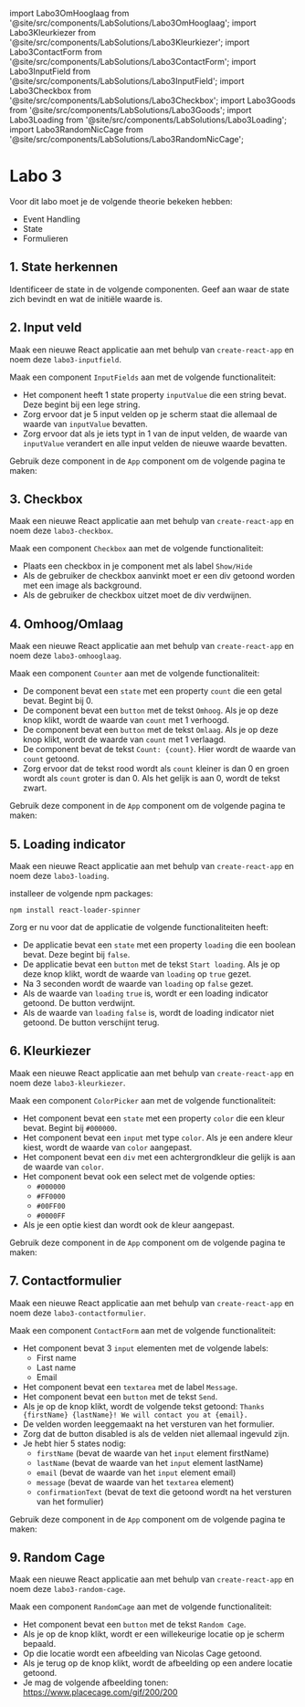 import Labo3OmHooglaag from '@site/src/components/LabSolutions/Labo3OmHooglaag';
import Labo3Kleurkiezer from '@site/src/components/LabSolutions/Labo3Kleurkiezer';
import Labo3ContactForm from '@site/src/components/LabSolutions/Labo3ContactForm';
import Labo3InputField from '@site/src/components/LabSolutions/Labo3InputField';
import Labo3Checkbox from '@site/src/components/LabSolutions/Labo3Checkbox';
import Labo3Goods from '@site/src/components/LabSolutions/Labo3Goods';
import Labo3Loading from '@site/src/components/LabSolutions/Labo3Loading';
import Labo3RandomNicCage from '@site/src/components/LabSolutions/Labo3RandomNicCage';

# Labo 3

Voor dit labo moet je de volgende theorie bekeken hebben:
- Event Handling
- State
- Formulieren

## 1. State herkennen

Identificeer de state in de volgende componenten. Geef aan waar de state zich bevindt en wat de initiële waarde is.

<Labo3Goods/>

## 2. Input veld

Maak een nieuwe React applicatie aan met behulp van `create-react-app` en noem deze `labo3-inputfield`.

Maak een component `InputFields` aan met de volgende functionaliteit:
- Het component heeft 1 state property `inputValue` die een string bevat. Deze begint bij een lege string.
- Zorg ervoor dat je 5 input velden op je scherm staat die allemaal de waarde van `inputValue` bevatten.
- Zorg ervoor dat als je iets typt in 1 van de input velden, de waarde van `inputValue` verandert en alle input velden de nieuwe waarde bevatten.

Gebruik deze component in de `App` component om de volgende pagina te maken:

<div style={{padding: 10, border: "1px dotted black"}}>
    <Labo3InputField/>
</div>

## 3. Checkbox

Maak een nieuwe React applicatie aan met behulp van `create-react-app` en noem deze `labo3-checkbox`.

Maak een component `Checkbox` aan met de volgende functionaliteit:

- Plaats een checkbox in je component met als label `Show/Hide`
- Als de gebruiker de checkbox aanvinkt moet er een div getoond worden met een image als background.
- Als de gebruiker de checkbox uitzet moet de div verdwijnen.
<div style={{padding: 10, border: "1px dotted black"}}>
    <Labo3Checkbox/>
</div>

## 4. Omhoog/Omlaag

Maak een nieuwe React applicatie aan met behulp van `create-react-app` en noem deze `labo3-omhooglaag`.

Maak een component `Counter` aan met de volgende functionaliteit:
- De component bevat een `state` met een property `count` die een getal bevat. Begint bij 0.
- De component bevat een `button` met de tekst `Omhoog`. Als je op deze knop klikt, wordt de waarde van `count` met 1 verhoogd.
- De component bevat een `button` met de tekst `Omlaag`. Als je op deze knop klikt, wordt de waarde van `count` met 1 verlaagd.
- De component bevat de tekst `Count: {count}`. Hier wordt de waarde van `count` getoond.
- Zorg ervoor dat de tekst rood wordt als `count` kleiner is dan 0 en groen wordt als `count` groter is dan 0. Als het gelijk is aan 0, wordt de tekst zwart.

Gebruik deze component in de `App` component om de volgende pagina te maken:

<div style={{padding: 10, border: "1px dotted black"}}>
    <Labo3OmHooglaag/>
</div>

## 5. Loading indicator

Maak een nieuwe React applicatie aan met behulp van `create-react-app` en noem deze `labo3-loading`.

installeer de volgende npm packages:

```
npm install react-loader-spinner
```

Zorg er nu voor dat de applicatie de volgende functionaliteiten heeft:
- De applicatie bevat een `state` met een property `loading` die een boolean bevat. Deze begint bij `false`.
- De applicatie bevat een `button` met de tekst `Start loading`. Als je op deze knop klikt, wordt de waarde van `loading` op `true` gezet.
- Na 3 seconden wordt de waarde van `loading` op `false` gezet.
- Als de waarde van `loading` `true` is, wordt er een loading indicator getoond. De button verdwijnt.
- Als de waarde van `loading` `false` is, wordt de loading indicator niet getoond. De button verschijnt terug.

<div style={{padding: 10, border: "1px dotted black"}}>
    <Labo3Loading/>
</div>

## 6. Kleurkiezer

Maak een nieuwe React applicatie aan met behulp van `create-react-app` en noem deze `labo3-kleurkiezer`.

Maak een component `ColorPicker` aan met de volgende functionaliteit:
- Het component bevat een `state` met een property `color` die een kleur bevat. Begint bij `#000000`.
- Het component bevat een `input` met type `color`. Als je een andere kleur kiest, wordt de waarde van `color` aangepast.
- Het component bevat een `div` met een achtergrondkleur die gelijk is aan de waarde van `color`.
- Het component bevat ook een select met de volgende opties:
    - `#000000`
    - `#FF0000`
    - `#00FF00`
    - `#0000FF`
- Als je een optie kiest dan wordt ook de kleur aangepast.

Gebruik deze component in de `App` component om de volgende pagina te maken:

<Labo3Kleurkiezer/>

## 7. Contactformulier

Maak een nieuwe React applicatie aan met behulp van `create-react-app` en noem deze `labo3-contactformulier`.

Maak een component `ContactForm` aan met de volgende functionaliteit:
- Het component bevat 3 `input` elementen met de volgende labels:
    - First name
    - Last name
    - Email
- Het component bevat een `textarea` met de label `Message`.
- Het component bevat een `button` met de tekst `Send`.
- Als je op de knop klikt, wordt de volgende tekst getoond: `Thanks {firstName} {lastName}! We will contact you at {email}.`
- De velden worden leeggemaakt na het versturen van het formulier.
- Zorg dat de button disabled is als de velden niet allemaal ingevuld zijn.
- Je hebt hier 5 states nodig:
    - `firstName` (bevat de waarde van het `input` element firstName)
    - `lastName` (bevat de waarde van het `input` element lastName)
    - `email` (bevat de waarde van het `input` element email)
    - `message` (bevat de waarde van het `textarea` element)
    - `confirmationText` (bevat de text die getoond wordt na het versturen van het formulier)

Gebruik deze component in de `App` component om de volgende pagina te maken:

<Labo3ContactForm/>

## 9. Random Cage

Maak een nieuwe React applicatie aan met behulp van `create-react-app` en noem deze `labo3-random-cage`.

Maak een component `RandomCage` aan met de volgende functionaliteit:
- Het component bevat een `button` met de tekst `Random Cage`.
- Als je op de knop klikt, wordt er een willekeurige locatie op je scherm bepaald.
- Op die locatie wordt een afbeelding van Nicolas Cage getoond.
- Als je terug op de knop klikt, wordt de afbeelding op een andere locatie getoond.
- Je mag de volgende afbeelding tonen: https://www.placecage.com/gif/200/200

<Labo3RandomNicCage/>

